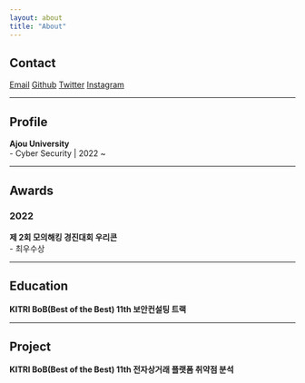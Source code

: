 ```yaml
---
layout: about
title: "About"
---
```


## Contact
<a href="mailto:minkyu2045@ajou.ac.kr">Email</a>
<a href="https://github.com/0o3q">Github</a>
<a href="https://twitter.com/mingw03">Twitter</a>
<a href="https://www.instagram.com/minkyu_0o3">Instagram</a>

---

## Profile
<strong>Ajou University</strong><br/>
\- Cyber Security | 2022 ~

---

## Awards

### 2022
<strong>제 2회 모의해킹 경진대회 우리콘</strong><br/>
\- 최우수상

---

## Education
<strong>KITRI BoB(Best of the Best) 11th 보안컨설팅 트랙</strong><br/>

---

## Project
<strong>KITRI BoB(Best of the Best) 11th 전자상거래 플랫폼 취약점 분석</strong><br/>